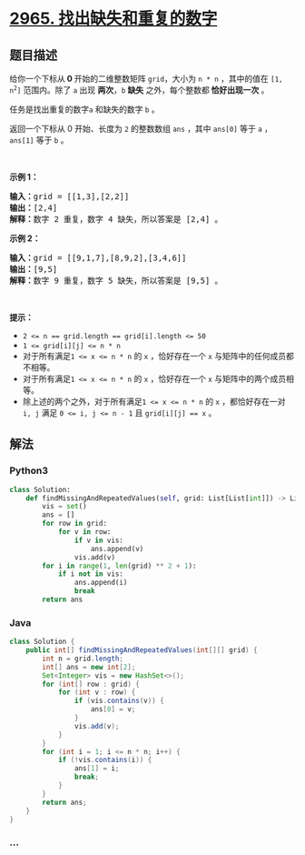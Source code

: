 # [2965. 找出缺失和重复的数字](https://leetcode-cn.com/problems/find-missing-and-repeated-values)



## 题目描述

<!-- 这里写题目描述 -->

<p>给你一个下标从<strong> 0 </strong>开始的二维整数矩阵 <code><font face="monospace">grid</font></code>，大小为 <code>n * n</code> ，其中的值在 <code>[1, n<sup>2</sup>]</code> 范围内。除了 <code>a</code> 出现 <strong>两次</strong>，<code>b</code> <strong>缺失</strong> 之外，每个整数都<strong> 恰好出现一次</strong> 。</p>

<p>任务是找出重复的数字<code>a</code> 和缺失的数字 <code>b</code> 。</p>

<p>返回一个下标从 0 开始、长度为 <code>2</code> 的整数数组 <code>ans</code> ，其中 <code>ans[0]</code> 等于 <code>a</code> ，<code>ans[1]</code> 等于 <code>b</code> 。</p>

<p>&nbsp;</p>

<p><strong class="example">示例 1：</strong></p>

<pre>
<strong>输入：</strong>grid = [[1,3],[2,2]]
<strong>输出：</strong>[2,4]
<strong>解释：</strong>数字 2 重复，数字 4 缺失，所以答案是 [2,4] 。
</pre>

<p><strong class="example">示例 2：</strong></p>

<pre>
<strong>输入：</strong>grid = [[9,1,7],[8,9,2],[3,4,6]]
<strong>输出：</strong>[9,5]
<strong>解释：</strong>数字 9 重复，数字 5 缺失，所以答案是 [9,5] 。
</pre>

<p>&nbsp;</p>

<p><strong>提示：</strong></p>

<ul>
	<li><code>2 &lt;= n == grid.length == grid[i].length &lt;= 50</code></li>
	<li><code>1 &lt;= grid[i][j] &lt;= n * n</code></li>
	<li>对于所有满足<code>1 &lt;= x &lt;= n * n</code> 的 <code>x</code> ，恰好存在一个 <code>x</code> 与矩阵中的任何成员都不相等。</li>
	<li>对于所有满足<code>1 &lt;= x &lt;= n * n</code> 的 <code>x</code> ，恰好存在一个 <code>x</code> 与矩阵中的两个成员相等。</li>
	<li>除上述的两个之外，对于所有满足<code>1 &lt;= x &lt;= n * n</code> 的 <code>x</code> ，都恰好存在一对 <code>i, j</code> 满足 <code>0 &lt;= i, j &lt;= n - 1</code> 且 <code>grid[i][j] == x</code> 。</li>
</ul>


## 解法

<!-- 这里可写通用的实现逻辑 -->

<!-- tabs:start -->

### **Python3**

<!-- 这里可写当前语言的特殊实现逻辑 -->

```python
class Solution:
    def findMissingAndRepeatedValues(self, grid: List[List[int]]) -> List[int]:
        vis = set()
        ans = []
        for row in grid:
            for v in row:
                if v in vis:
                    ans.append(v)
                vis.add(v)
        for i in range(1, len(grid) ** 2 + 1):
            if i not in vis:
                ans.append(i)
                break
        return ans
```

### **Java**

<!-- 这里可写当前语言的特殊实现逻辑 -->

```java
class Solution {
    public int[] findMissingAndRepeatedValues(int[][] grid) {
        int n = grid.length;
        int[] ans = new int[2];
        Set<Integer> vis = new HashSet<>();
        for (int[] row : grid) {
            for (int v : row) {
                if (vis.contains(v)) {
                    ans[0] = v;
                }
                vis.add(v);
            }
        }
        for (int i = 1; i <= n * n; i++) {
            if (!vis.contains(i)) {
                ans[1] = i;
                break;
            }
        }
        return ans;
    }
}
```

### **...**

```

```

<!-- tabs:end -->
